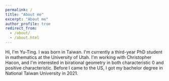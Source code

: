 ```yaml
---
permalink: /
title: "About me"
excerpt: "About me"
author_profile: true
redirect_from: 
  - /about/
  - /about.html
---
```


Hi, I'm Yu-Ting. I was born in Taiwan. I'm currently a third-year PhD student in mathematics at the University of Utah. I'm working with Christopher Hacon, and I'm interested in birational geometry in both characteristic 0 and positive characteristic. Before I came to the US, I got my bachelor degree in National Taiwan University in 2021.
